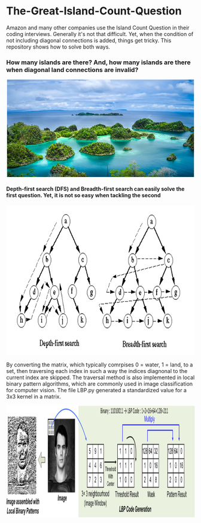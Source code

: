 # The-Great-Island-Count-Question
Amazon and many other companies use the Island Count Question in their coding interviews. Generally it's not that difficult. Yet, when the condition of not including diagonal connections is added, things get tricky. This repository shows how to solve both ways.


### How many islands are there? And, how many islands are there when diagonal land connections are invalid? ###
<p align="center">
  <img width="500" height="260" src="https://github.com/MattLondon101/Images/blob/master/Islands.png"
</p>


#### Depth-first search (DFS) and Breadth-first search can easily solve the first question. Yet, it is not so easy when tackling the second ####
<p align="center"> <img width="800" height="400" src="https://github.com/MattLondon101/Images/blob/master/DFS_BFS.png" </p>
  
By converting the matrix, which typically comrpises 0 = water, 1 = land, to a set, then traversing each index in such a way the indices diagnonal to the current index are skipped. The traversal method is also implemented in local binary pattern algorithms, which are commonly used in image classification for computer vision. The file LBP.py generated a standardized value for a 3x3 kernel in a matrix.

<p align="center"> <img width="1000" height="300" src="https://github.com/MattLondon101/Images/blob/master/LBP.png" </p>
